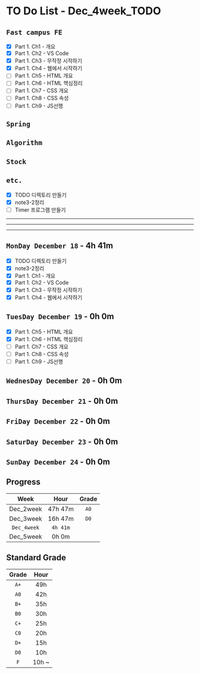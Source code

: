 # TO Do List - Dec_4week_TODO

## `Fast campus FE` 
- [x] Part 1. Ch1 - 개요
- [x] Part 1. Ch2 - VS Code
- [x] Part 1. Ch3 - 무작정 시작하기
- [x] Part 1. Ch4 - 웹에서 시작하기
- [ ] Part 1. Ch5 - HTML 개요
- [ ] Part 1. Ch6 - HTML 핵심정리
- [ ] Part 1. Ch7 - CSS 개요
- [ ] Part 1. Ch8 - CSS 속성
- [ ] Part 1. Ch9 - JS선행

## `Spring`

## `Algorithm`

## `Stock`

## `etc.`
- [x] TODO 디렉토리 만들기
- [x] note3-2정리
- [ ] Timer 프로그램 만들기

---
---
---

## `MonDay December 18` - 4h 41m
- [x] TODO 디렉토리 만들기
- [x] note3-2정리
- [x] Part 1. Ch1 - 개요
- [x] Part 1. Ch2 - VS Code
- [x] Part 1. Ch3 - 무작정 시작하기
- [x] Part 1. Ch4 - 웹에서 시작하기

## `TuesDay December 19` - 0h 0m
- [x] Part 1. Ch5 - HTML 개요
- [x] Part 1. Ch6 - HTML 핵심정리
- [ ] Part 1. Ch7 - CSS 개요
- [ ] Part 1. Ch8 - CSS 속성
- [ ] Part 1. Ch9 - JS선행

## `WednesDay December 20` - 0h 0m


## `ThursDay December 21` - 0h 0m


## `FriDay December 22` - 0h 0m


## `SaturDay December 23` - 0h 0m


## `SunDay December 24` - 0h 0m


## Progress
| Week | Hour | Grade |
|:---:|:---:|:---:|
|Dec_2week|47h 47m|`A0`|
|Dec_3week|16h 47m|`D0`|
|`Dec_4week`|`4h 41m`||
|Dec_5week|0h 0m||


## Standard Grade

| Grade | Hour |
|:---:|:---:|
|`A+`|49h|
|`A0`|42h|
|`B+`|35h|
|`B0`|30h|
|`C+`|25h|
|`C0`|20h|
|`D+`|15h|
|`D0`|10h|
|`F`|10h ~|


